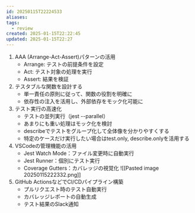 ```yaml
---
id: 20250115T22224533
aliases: 
tags:
  - review
created: 2025-01-15T22:22:45
updated: 2025-01-15T22:27
---
```

1. AAA (Arrange-Act-Assert)パターンの活用
    - Arrange: テストの前提条件を設定
    - Act: テスト対象の処理を実行
    - Assert: 結果を検証
2. テスタブルな関数を設計する
    - 単一責任の原則に従って、関数の役割を明確に
    - 依存性の注入を活用し、外部依存をモック化可能に
3. テスト実行の高速化
    - テストの並列実行（jest --parallel）
    - あまりにも重い処理はモック化を検討
    - describeでテストをグループ化して全体像を分かりやすくする
    - 特定のケースだけ実行したい場合はtest.only, describe.onlyを活用する
4. VSCodeの管理機能の活用
    - Jest Watch Mode：ファイル変更時に自動実行
    - Jest Runner：個別にテスト実行
    - Coverage Gutters：カバレッジの視覚化
![[Pasted image 20250115222332.png]]
5. GitHub ActionsなどでCI/CDパイプライン構築
    - プルリクエスト時のテスト自動実行
    - カバレッジレポートの自動生成
    - テスト結果のSlack通知


